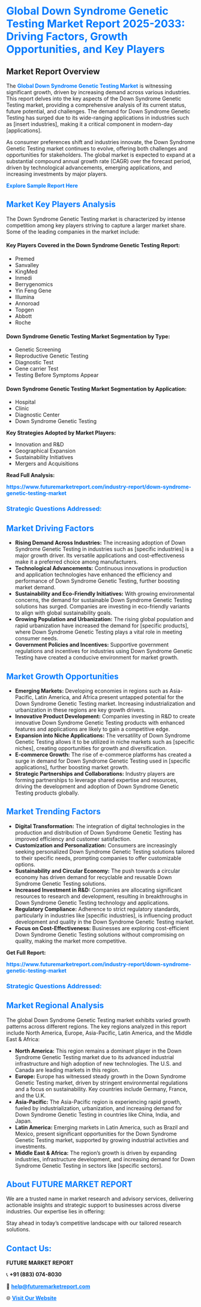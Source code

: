<h1 style="color: #007BFF;">Global Down Syndrome Genetic Testing Market Report 2025-2033: Driving Factors, Growth Opportunities, and Key Players</h1>

<section id="overview">
<h2>Market Report Overview</h2>
<p>The <a href="https://www.futuremarketreport.com/industry-report/down-syndrome-genetic-testing-market" style="color: #007BFF; text-decoration: none;"><strong>Global Down Syndrome Genetic Testing Market</strong></a> is witnessing significant growth, driven by increasing demand across various industries. This report delves into the key aspects of the Down Syndrome Genetic Testing market, providing a comprehensive analysis of its current status, future potential, and challenges. The demand for Down Syndrome Genetic Testing has surged due to its wide-ranging applications in industries such as [insert industries], making it a critical component in modern-day [applications].</p>
<p>As consumer preferences shift and industries innovate, the Down Syndrome Genetic Testing market continues to evolve, offering both challenges and opportunities for stakeholders. The global market is expected to expand at a substantial compound annual growth rate (CAGR) over the forecast period, driven by technological advancements, emerging applications, and increasing investments by major players.</p>
</section>

<section id="overview">
<p><a href="https://www.futuremarketreport.com/request-sample/reportId=123192" style="color: #007BFF; text-decoration: none;"><strong>Explore Sample Report Here</strong></a></p>
</section>

<section id="key-players">
<h2 style="color: #007BFF;">Market Key Players Analysis</h2>
<p>The Down Syndrome Genetic Testing market is characterized by intense competition among key players striving to capture a larger market share. Some of the leading companies in the market include:</p>
<h4>Key Players Covered in the Down Syndrome Genetic Testing Report:</h4>
<ul><li>Premed</li><li>Sanvalley</li><li>KingMed</li><li>Inmedi</li><li>Berrygenomics</li><li>Yin Feng Gene</li><li>Illumina</li><li>Annoroad</li><li>Topgen</li><li>Abbott</li><li>Roche</li></ul>
<h4>Down Syndrome Genetic Testing Market Segmentation by Type:</h4>
<ul><li>Genetic Screening</li><li>Reproductive Genetic Testing</li><li>Diagnostic Test</li><li>Gene carrier Test</li><li>Testing Before Symptoms Appear</li></ul>

<h4>Down Syndrome Genetic Testing Market Segmentation by Application:</h4>
<ul><li>Hospital</li><li>Clinic</li><li>Diagnostic Center</li><li>Down Syndrome Genetic Testing</li></ul>
<p><strong>Key Strategies Adopted by Market Players:</strong></p>
<ul>
<li>Innovation and R&D</li>
<li>Geographical Expansion</li>
<li>Sustainability Initiatives</li>
<li>Mergers and Acquisitions</li>
</ul>
</section>

<section>
<p><strong>Read Full Analysis: </strong></p><a href="https://www.futuremarketreport.com/industry-report/down-syndrome-genetic-testing-market" style="color: #007BFF; text-decoration: none;"><strong>https://www.futuremarketreport.com/industry-report/down-syndrome-genetic-testing-market</strong></a>
<h3 style="color: #007BFF;">Strategic Questions Addressed:</h3>
</section>

<section id="driving-factors">
<h2 style="color: #007BFF;">Market Driving Factors</h2>
<ul>
<li><strong>Rising Demand Across Industries:</strong> The increasing adoption of Down Syndrome Genetic Testing in industries such as [specific industries] is a major growth driver. Its versatile applications and cost-effectiveness make it a preferred choice among manufacturers.</li>
<li><strong>Technological Advancements:</strong> Continuous innovations in production and application technologies have enhanced the efficiency and performance of Down Syndrome Genetic Testing, further boosting market demand.</li>
<li><strong>Sustainability and Eco-Friendly Initiatives:</strong> With growing environmental concerns, the demand for sustainable Down Syndrome Genetic Testing solutions has surged. Companies are investing in eco-friendly variants to align with global sustainability goals.</li>
<li><strong>Growing Population and Urbanization:</strong> The rising global population and rapid urbanization have increased the demand for [specific products], where Down Syndrome Genetic Testing plays a vital role in meeting consumer needs.</li>
<li><strong>Government Policies and Incentives:</strong> Supportive government regulations and incentives for industries using Down Syndrome Genetic Testing have created a conducive environment for market growth.</li>
</ul>
</section>

<section id="growth-opportunities">
<h2 style="color: #007BFF;">Market Growth Opportunities</h2>
<ul>
<li><strong>Emerging Markets:</strong> Developing economies in regions such as Asia-Pacific, Latin America, and Africa present untapped potential for the Down Syndrome Genetic Testing market. Increasing industrialization and urbanization in these regions are key growth drivers.</li>
<li><strong>Innovative Product Development:</strong> Companies investing in R&D to create innovative Down Syndrome Genetic Testing products with enhanced features and applications are likely to gain a competitive edge.</li>
<li><strong>Expansion into Niche Applications:</strong> The versatility of Down Syndrome Genetic Testing allows it to be utilized in niche markets such as [specific niches], creating opportunities for growth and diversification.</li>
<li><strong>E-commerce Growth:</strong> The rise of e-commerce platforms has created a surge in demand for Down Syndrome Genetic Testing used in [specific applications], further boosting market growth.</li>
<li><strong>Strategic Partnerships and Collaborations:</strong> Industry players are forming partnerships to leverage shared expertise and resources, driving the development and adoption of Down Syndrome Genetic Testing products globally.</li>
</ul>
</section>

<section id="trending-factors">
<h2 style="color: #007BFF;">Market Trending Factors</h2>
<ul>
<li><strong>Digital Transformation:</strong> The integration of digital technologies in the production and distribution of Down Syndrome Genetic Testing has improved efficiency and customer satisfaction.</li>
<li><strong>Customization and Personalization:</strong> Consumers are increasingly seeking personalized Down Syndrome Genetic Testing solutions tailored to their specific needs, prompting companies to offer customizable options.</li>
<li><strong>Sustainability and Circular Economy:</strong> The push towards a circular economy has driven demand for recyclable and reusable Down Syndrome Genetic Testing solutions.</li>
<li><strong>Increased Investment in R&D:</strong> Companies are allocating significant resources to research and development, resulting in breakthroughs in Down Syndrome Genetic Testing technology and applications.</li>
<li><strong>Regulatory Compliance:</strong> Adherence to strict regulatory standards, particularly in industries like [specific industries], is influencing product development and quality in the Down Syndrome Genetic Testing market.</li>
<li><strong>Focus on Cost-Effectiveness:</strong> Businesses are exploring cost-efficient Down Syndrome Genetic Testing solutions without compromising on quality, making the market more competitive.</li>
</ul>
</section>

<section>
<p><strong>Get Full Report: </strong></p><a href="https://www.futuremarketreport.com/industry-report/down-syndrome-genetic-testing-market" style="color: #007BFF; text-decoration: none;"><strong>https://www.futuremarketreport.com/industry-report/down-syndrome-genetic-testing-market</strong></a>
<h3 style="color: #007BFF;">Strategic Questions Addressed:</h3>
</section>


<section id="regional-analysis">
<h2 style="color: #007BFF;">Market Regional Analysis</h2>
<p>The global Down Syndrome Genetic Testing market exhibits varied growth patterns across different regions. The key regions analyzed in this report include North America, Europe, Asia-Pacific, Latin America, and the Middle East & Africa:</p>
<ul>
<li><strong>North America:</strong> This region remains a dominant player in the Down Syndrome Genetic Testing market due to its advanced industrial infrastructure and high adoption of new technologies. The U.S. and Canada are leading markets in this region.</li>
<li><strong>Europe:</strong> Europe has witnessed steady growth in the Down Syndrome Genetic Testing market, driven by stringent environmental regulations and a focus on sustainability. Key countries include Germany, France, and the U.K.</li>
<li><strong>Asia-Pacific:</strong> The Asia-Pacific region is experiencing rapid growth, fueled by industrialization, urbanization, and increasing demand for Down Syndrome Genetic Testing in countries like China, India, and Japan.</li>
<li><strong>Latin America:</strong> Emerging markets in Latin America, such as Brazil and Mexico, present significant opportunities for the Down Syndrome Genetic Testing market, supported by growing industrial activities and investments.</li>
<li><strong>Middle East & Africa:</strong> The region’s growth is driven by expanding industries, infrastructure development, and increasing demand for Down Syndrome Genetic Testing in sectors like [specific sectors].</li>
</ul>
</section>

<footer>
<h2 style="color: #007BFF;">About FUTURE MARKET REPORT</h2>
<p>We are a trusted name in market research and advisory services, delivering actionable insights and strategic support to businesses across diverse industries. Our expertise lies in offering:</p>

<p>Stay ahead in today’s competitive landscape with our tailored research solutions.</p>

<h2 style="color: #007BFF;">Contact Us:</h2>
<p><strong>FUTURE MARKET REPORT</strong></p>
<p>📞 <strong>+91 (883) 074-8030</strong></p>
<p>📧 <strong><a href="mailto:help@futuremarketreport.com" style="color: #007BFF;">help@futuremarketreport.com</a></strong></p>
<p>🌐 <strong><a href="https://www.futuremarketreport.com/" style="color: #007BFF;">Visit Our Website</a></strong></p>
</footer>